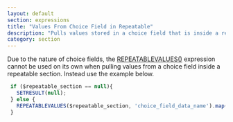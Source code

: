 ```yaml
---
layout: default
section: expressions
title: "Values From Choice Field in Repeatable"
description: "Pulls values stored in a choice field that is inside a repeatable section and stores them in an array."
category: section
---
```

 Due to the nature of choice fields, the [REPEATABLEVALUES()](http://developer.fulcrumapp.com/expressions/reference/repeatablevalues/) expression cannot be used on its own when pulling values from a choice field inside a repeatable section. Instead use the example below.

```js
 if ($repeatable_section == null){
   SETRESULT(null);
 } else {
   REPEATABLEVALUES($repeatable_section, 'choice_field_data_name').map(CHOICEVALUE);
 }
```
